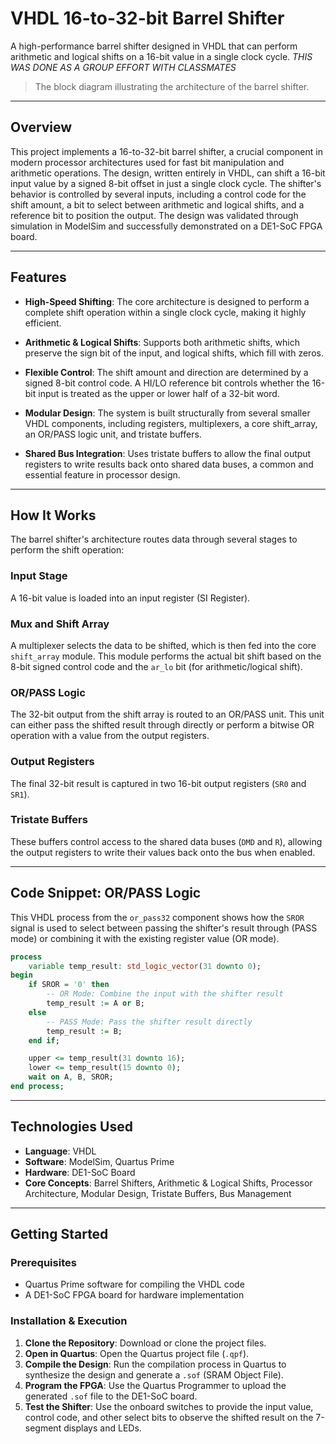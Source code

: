 # VHDL 16-to-32-bit Barrel Shifter

A high-performance barrel shifter designed in VHDL that can perform arithmetic and logical shifts on a 16-bit value in a single clock cycle.
*THIS WAS DONE AS A GROUP EFFORT WITH CLASSMATES*

> The block diagram illustrating the architecture of the barrel shifter.

---

## Overview

This project implements a 16-to-32-bit barrel shifter, a crucial component in modern processor architectures used for fast bit manipulation and arithmetic operations. The design, written entirely in VHDL, can shift a 16-bit input value by a signed 8-bit offset in just a single clock cycle. The shifter's behavior is controlled by several inputs, including a control code for the shift amount, a bit to select between arithmetic and logical shifts, and a reference bit to position the output. The design was validated through simulation in ModelSim and successfully demonstrated on a DE1-SoC FPGA board.

---

## Features

- **High-Speed Shifting**: The core architecture is designed to perform a complete shift operation within a single clock cycle, making it highly efficient.

- **Arithmetic & Logical Shifts**: Supports both arithmetic shifts, which preserve the sign bit of the input, and logical shifts, which fill with zeros.

- **Flexible Control**: The shift amount and direction are determined by a signed 8-bit control code. A HI/LO reference bit controls whether the 16-bit input is treated as the upper or lower half of a 32-bit word.

- **Modular Design**: The system is built structurally from several smaller VHDL components, including registers, multiplexers, a core shift\_array, an OR/PASS logic unit, and tristate buffers.

- **Shared Bus Integration**: Uses tristate buffers to allow the final output registers to write results back onto shared data buses, a common and essential feature in processor design.

---

## How It Works

The barrel shifter's architecture routes data through several stages to perform the shift operation:

### Input Stage

A 16-bit value is loaded into an input register (SI Register).

### Mux and Shift Array

A multiplexer selects the data to be shifted, which is then fed into the core `shift_array` module. This module performs the actual bit shift based on the 8-bit signed control code and the `ar_lo` bit (for arithmetic/logical shift).

### OR/PASS Logic

The 32-bit output from the shift array is routed to an OR/PASS unit. This unit can either pass the shifted result through directly or perform a bitwise OR operation with a value from the output registers.

### Output Registers

The final 32-bit result is captured in two 16-bit output registers (`SR0` and `SR1`).

### Tristate Buffers

These buffers control access to the shared data buses (`DMD` and `R`), allowing the output registers to write their values back onto the bus when enabled.

---

## Code Snippet: OR/PASS Logic

This VHDL process from the `or_pass32` component shows how the `SROR` signal is used to select between passing the shifter's result through (PASS mode) or combining it with the existing register value (OR mode).

```vhdl
process
    variable temp_result: std_logic_vector(31 downto 0);
begin
    if SROR = '0' then
        -- OR Mode: Combine the input with the shifter result
        temp_result := A or B;
    else
        -- PASS Mode: Pass the shifter result directly
        temp_result := B;
    end if;

    upper <= temp_result(31 downto 16);
    lower <= temp_result(15 downto 0);
    wait on A, B, SROR;
end process;
```

---

## Technologies Used

- **Language**: VHDL
- **Software**: ModelSim, Quartus Prime
- **Hardware**: DE1-SoC Board
- **Core Concepts**: Barrel Shifters, Arithmetic & Logical Shifts, Processor Architecture, Modular Design, Tristate Buffers, Bus Management

---

## Getting Started

### Prerequisites

- Quartus Prime software for compiling the VHDL code
- A DE1-SoC FPGA board for hardware implementation

### Installation & Execution

1. **Clone the Repository**: Download or clone the project files.
2. **Open in Quartus**: Open the Quartus project file (`.qpf`).
3. **Compile the Design**: Run the compilation process in Quartus to synthesize the design and generate a `.sof` (SRAM Object File).
4. **Program the FPGA**: Use the Quartus Programmer to upload the generated `.sof` file to the DE1-SoC board.
5. **Test the Shifter**: Use the onboard switches to provide the input value, control code, and other select bits to observe the shifted result on the 7-segment displays and LEDs.

